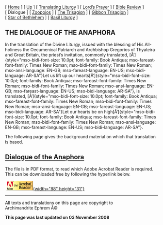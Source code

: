 \[ [Home](index.md) \] \[ [Up](obiter_scripta.md) \]
\[ [Translating Liturgy](translating_liturgy.md) \]
\[ [Lord’s Prayer](lord%27s_prayer.md) \]
\[ [Bible Review](bible_review.md) \] \[ Dialogue \]
\[ [Zoopoios](zoopoios.md) \] \[ [The Trisagion](the_trisagion.md) \]
\[ [Gibbon Trisagion](gibbon_trisagion.md) \]
\[ [Star of Bethlehem](Star%20of%20Bethlehem.md) \]
\[ [Basil Liturgy](basil_liturgy.md) \]

THE DIALOGUE OF THE ANAPHORA
----------------------------

In the translation of the Divine Liturgy, issued with the blessing of
His All-holiness the Oecumenical Patriarch and Archbishop Gregorios of
Thyateira and Great Britain, the priest’s invitation, commonly
translated,
[Â‘]{style="mso-bidi-font-size: 10.0pt; font-family: Book Antiqua; mso-fareast-font-family: Times New Roman; mso-bidi-font-family: Times New Roman; mso-ansi-language: EN-GB; mso-fareast-language: EN-US; mso-bidi-language: AR-SA"}Let
us lift up our
hearts[Â‘]{style="mso-bidi-font-size: 10.0pt; font-family: Book Antiqua; mso-fareast-font-family: Times New Roman; mso-bidi-font-family: Times New Roman; mso-ansi-language: EN-GB; mso-fareast-language: EN-US; mso-bidi-language: AR-SA"},
is translated,
[Â‘]{style="mso-bidi-font-size: 10.0pt; font-family: Book Antiqua; mso-fareast-font-family: Times New Roman; mso-bidi-font-family: Times New Roman; mso-ansi-language: EN-GB; mso-fareast-language: EN-US; mso-bidi-language: AR-SA"}Let
our hearts be on
high[Â‘]{style="mso-bidi-font-size: 10.0pt; font-family: Book Antiqua; mso-fareast-font-family: Times New Roman; mso-bidi-font-family: Times New Roman; mso-ansi-language: EN-GB; mso-fareast-language: EN-US; mso-bidi-language: AR-SA"}.

The following page gives the background material on which that
translation is based.

[Dialogue of the Anaphora](Dialogue.pdf)
----------------------------------------

[](Dialogue.pdf)

The file is in PDF format, to read which Adobe Acrobat Reader is
required. This can be downloaded free by following the hyperlink below.

 [![](getacro.gif){width="88" height="31"}](http://www.adobe.com)

------------------------------------------------------------------------

All texts and translations on this page are copyright to\
Archimandrite Ephrem Â©

**This page was last updated on 03 November 2008**
